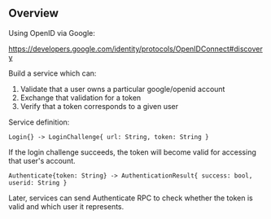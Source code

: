 ## Overview

Using OpenID via Google:

https://developers.google.com/identity/protocols/OpenIDConnect#discovery

Build a service which can:

1. Validate that a user owns a particular google/openid account
2. Exchange that validation for a token
3. Verify that a token corresponds to a given user

Service definition:

```
Login{} -> LoginChallenge{ url: String, token: String }
```

If the login challenge succeeds, the token will become valid for accessing that
user's account.

```
Authenticate{token: String} -> AuthenticationResult{ success: bool, userid: String }
```

Later, services can send Authenticate RPC to check whether the token is valid
and which user it represents.

